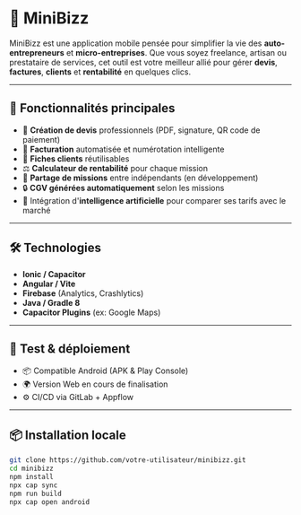 # 📱 MiniBizz

MiniBizz est une application mobile pensée pour simplifier la vie des **auto-entrepreneurs** et **micro-entreprises**. Que vous soyez freelance, artisan ou prestataire de services, cet outil est votre meilleur allié pour gérer **devis**, **factures**, **clients** et **rentabilité** en quelques clics.

---

## 🚀 Fonctionnalités principales

- 🧾 **Création de devis** professionnels (PDF, signature, QR code de paiement)
- 💸 **Facturation** automatisée et numérotation intelligente
- 📁 **Fiches clients** réutilisables
- ⚖️ **Calculateur de rentabilité** pour chaque mission
- 🤝 **Partage de missions** entre indépendants (en développement)
- 🔒 **CGV générées automatiquement** selon les missions
- 🧠 Intégration d'**intelligence artificielle** pour comparer ses tarifs avec le marché

---

## 🛠️ Technologies

- **Ionic / Capacitor**
- **Angular / Vite**
- **Firebase** (Analytics, Crashlytics)
- **Java / Gradle 8**
- **Capacitor Plugins** (ex: Google Maps)

---

## 🧪 Test & déploiement

- 📦 Compatible Android (APK & Play Console)
- 🌍 Version Web en cours de finalisation
- ⚙️ CI/CD via GitLab + Appflow

---

## 📦 Installation locale

```bash
git clone https://github.com/votre-utilisateur/minibizz.git
cd minibizz
npm install
npx cap sync
npm run build
npx cap open android
